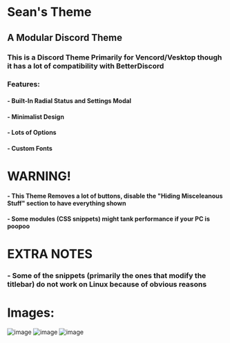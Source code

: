 # Sean's Theme
## A Modular Discord Theme
### This is a Discord Theme Primarily for Vencord/Vesktop though it has a lot of compatibility with BetterDiscord
### Features:
#### - Built-In Radial Status and Settings Modal
#### - Minimalist Design
#### - Lots of Options
#### - Custom Fonts

# WARNING!
#### - This Theme Removes a lot of buttons, disable the "Hiding Misceleanous Stuff" section to have everything shown
#### - Some modules (CSS snippets) might tank performance if your PC is poopoo

# EXTRA NOTES
### - Some of the snippets (primarily the ones that modify the titlebar) do not work on Linux because of obvious reasons

# Images:
![image](https://github.com/user-attachments/assets/0039642b-b415-4158-94ef-31bca0e6a238)
![image](https://github.com/user-attachments/assets/b47832d0-784b-4db6-8ba8-89c2a6349998)
![image](https://github.com/user-attachments/assets/ce1adf59-468f-4774-a530-1ca3cd3d4343)
